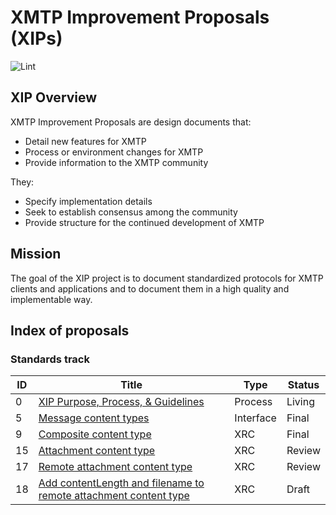 # XMTP Improvement Proposals (XIPs)

![Lint](https://github.com/xmtp/XIPs/actions/workflows/lint.yml/badge.svg)

## XIP Overview

XMTP Improvement Proposals are design documents that:

- Detail new features for XMTP
- Process or environment changes for XMTP
- Provide information to the XMTP community

They:

- Specify implementation details
- Seek to establish consensus among the community
- Provide structure for the continued development of XMTP

## Mission

The goal of the XIP project is to document standardized protocols for XMTP clients and applications and to document them in a high quality and implementable way.

## Index of proposals

### Standards track

| ID | Title | Type | Status |
| -- | -- | -- | -- |
| 0 | [XIP Purpose, Process, & Guidelines](./XIPs/xip-0-purpose-process.md) | Process | Living |
| 5 | [Message content types](./XIPs/xip-5-message-content-types.md) | Interface | Final |
| 9 | [Composite content type](./XIPs/xip-9-composite-content-type.md) | XRC | Final |
| 15 | [Attachment content type](./XIPs/zip-15-attachment-content-type.md) | XRC | Review |
| 17 | [Remote attachment content type](./XIPs/xip-17-remote-attachment-content-type-proposal.md) | XRC | Review |
| 18 | [Add contentLength and filename to remote attachment content type](./XIPs/xip-18-adding-contentlength-filename-to-remote-attachments.md) | XRC | Draft |
